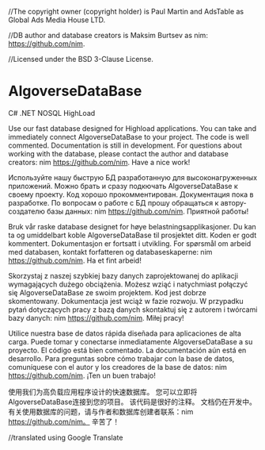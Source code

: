 //The copyright owner (copyright holder) is Paul Martin and AdsTable as Global Ads Media House LTD.

//DB author and database creators is Maksim Burtsev as nim: https://github.com/nim. 

//Licensed under the BSD 3-Clause License. 

# AlgoverseDataBase
C# .NET NOSQL HighLoad

Use our fast database designed for Highload applications.
You can take and immediately connect AlgoverseDataBase to your project.
The code is well commented.
Documentation is still in development.
For questions about working with the database, please contact the author and database creators: nim https://github.com/nim.
Have a nice work!

Используйте нашу быструю БД разработанную для высоконагруженных приложений.
Можно брать и сразу подкючать AlgoverseDataBase к своему проекту.
Код хорошо прокомментирован.
Документация пока в разработке. 
По вопросам о работе с БД прошу обращаться к автору-создателю базы данных: nim https://github.com/nim.
Приятной работы!

Bruk vår raske database designet for høye belastningsapplikasjoner.
Du kan ta og umiddelbart koble AlgoverseDataBase til prosjektet ditt.
Koden er godt kommentert.
Dokumentasjon er fortsatt i utvikling.
For spørsmål om arbeid med databasen, kontakt forfatteren og databaseskaperne: nim https://github.com/nim.
Ha et fint arbeid!

Skorzystaj z naszej szybkiej bazy danych zaprojektowanej do aplikacji wymagających dużego obciążenia.
Możesz wziąć i natychmiast połączyć się AlgoverseDataBase ze swoim projektem.
Kod jest dobrze skomentowany.
Dokumentacja jest wciąż w fazie rozwoju.
W przypadku pytań dotyczących pracy z bazą danych skontaktuj się z autorem i twórcami bazy danych: nim https://github.com/nim.
Miłej pracy!

Utilice nuestra base de datos rápida diseñada para aplicaciones de alta carga.
Puede tomar y conectarse inmediatamente AlgoverseDataBase a su proyecto.
El código está bien comentado.
La documentación aún está en desarrollo.
Para preguntas sobre cómo trabajar con la base de datos, comuníquese con el autor y los creadores de la base de datos: nim https://github.com/nim.
¡Ten un buen trabajo!


使用我们为高负载应用程序设计的快速数据库。
您可以立即将AlgoverseDataBase连接到您的项目。
该代码是很好的注释。
文档仍在开发中。
有关使用数据库的问题，请与作者和数据库创建者联系：nim https://github.com/nim。
辛苦了！

//translated using Google Translate
